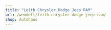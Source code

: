 ```yaml
---
title: "Leith Chrysler Dodge Jeep RAM"
url: /wendell/leith-chrysler-dodge-jeep-ram/
shop: Autohaus
---
```

